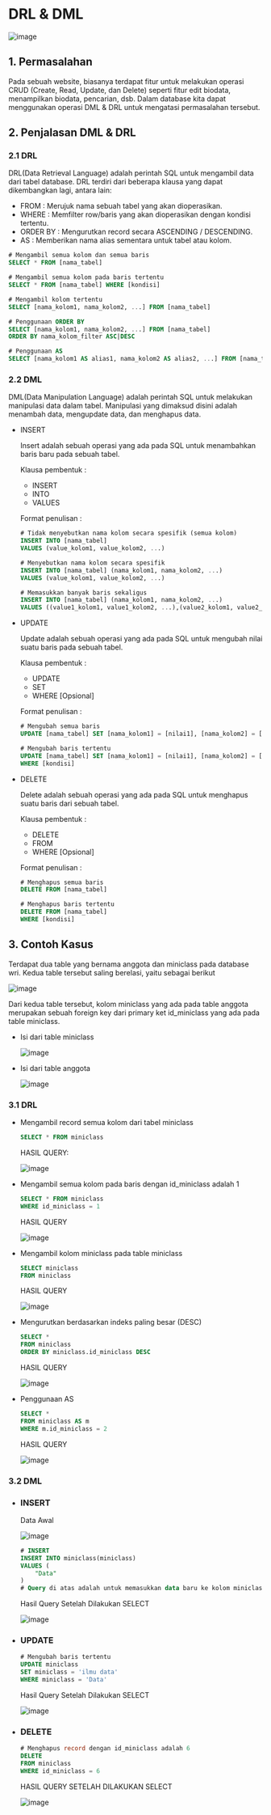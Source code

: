 # DRL & DML
![image](img/dmldrl.drawio.png)
## 1. Permasalahan

Pada sebuah website, biasanya terdapat fitur untuk melakukan operasi CRUD (Create, Read, Update, dan Delete) seperti fitur edit biodata, menampilkan biodata, pencarian, dsb. Dalam database kita dapat menggunakan operasi DML & DRL untuk mengatasi permasalahan tersebut.

## 2. Penjalasan DML & DRL

### 2.1 DRL

DRL(Data Retrieval Language) adalah perintah SQL untuk mengambil data dari tabel database. DRL terdiri dari beberapa klausa yang dapat dikembangkan lagi, antara lain:
- FROM : Merujuk nama sebuah tabel yang akan dioperasikan. 
- WHERE : Memfilter row/baris yang akan dioperasikan dengan kondisi tertentu.
- ORDER BY : Mengurutkan record secara ASCENDING / DESCENDING.
- AS : Memberikan nama alias sementara untuk tabel atau kolom.

```sql
# Mengambil semua kolom dan semua baris
SELECT * FROM [nama_tabel] 

# Mengambil semua kolom pada baris tertentu
SELECT * FROM [nama_tabel] WHERE [kondisi]

# Mengambil kolom tertentu
SELECT [nama_kolom1, nama_kolom2, ...] FROM [nama_tabel] 

# Penggunaan ORDER BY
SELECT [nama_kolom1, nama_kolom2, ...] FROM [nama_tabel]
ORDER BY nama_kolom_filter ASC|DESC

# Penggunaan AS
SELECT [nama_kolom1 AS alias1, nama_kolom2 AS alias2, ...] FROM [nama_tabel] AS alias_tabel
```

### 2.2 DML

DML(Data Manipulation Language) adalah perintah SQL untuk melakukan manipulasi data dalam tabel. Manipulasi yang dimaksud disini adalah menambah data, mengupdate data, dan menghapus data.

- INSERT 

    Insert adalah sebuah operasi yang ada pada SQL untuk menambahkan baris baru pada sebuah tabel. 

    Klausa pembentuk :
    - INSERT
    - INTO
    - VALUES

    Format penulisan :
    ```sql
    # Tidak menyebutkan nama kolom secara spesifik (semua kolom)
    INSERT INTO [nama_tabel] 
    VALUES (value_kolom1, value_kolom2, ...)

    # Menyebutkan nama kolom secara spesifik
    INSERT INTO [nama_tabel] (nama_kolom1, nama_kolom2, ...) 
    VALUES (value_kolom1, value_kolom2, ...) 

    # Memasukkan banyak baris sekaligus
    INSERT INTO [nama_tabel] (nama_kolom1, nama_kolom2, ...) 
    VALUES ((value1_kolom1, value1_kolom2, ...),(value2_kolom1, value2_kolom2, ...))
    ```

- UPDATE

    Update adalah sebuah operasi yang ada pada SQL untuk mengubah nilai suatu baris pada sebuah tabel.

    Klausa pembentuk :
    - UPDATE
    - SET
    - WHERE [Opsional]

    Format penulisan :
    ```sql
    # Mengubah semua baris
    UPDATE [nama_tabel] SET [nama_kolom1] = [nilai1], [nama_kolom2] = [nilai2], ...

    # Mengubah baris tertentu
    UPDATE [nama_tabel] SET [nama_kolom1] = [nilai1], [nama_kolom2] = [nilai2], ... 
    WHERE [kondisi] 
    ```


- DELETE

    Delete adalah sebuah operasi yang ada pada SQL untuk menghapus suatu baris dari sebuah tabel.

    Klausa pembentuk :
    - DELETE
    - FROM
    - WHERE [Opsional]

    Format penulisan :

    ```sql
    # Menghapus semua baris
    DELETE FROM [nama_tabel] 

    # Menghapus baris tertentu
    DELETE FROM [nama_tabel] 
    WHERE [kondisi]
    ```

## 3. Contoh Kasus
Terdapat dua table yang bernama anggota dan miniclass pada database wri. Kedua table tersebut saling berelasi, yaitu sebagai berikut

![image](img/designer.png)

Dari kedua table tersebut, kolom miniclass yang ada pada table anggota merupakan sebuah foreign key dari primary ket id_miniclass yang ada pada table miniclass. 

- Isi dari table miniclass

    ![image](img/miniclass.png)

- Isi dari table anggota

    ![image](img/anggota.png)

### 3.1 DRL
- Mengambil record semua kolom dari tabel miniclass
    ```sql
    SELECT * FROM miniclass 
    ```

    HASIL QUERY:

    ![image](img/miniclass.png)

- Mengambil semua kolom pada baris dengan id_miniclass adalah 1
    ```sql
    SELECT * FROM miniclass 
    WHERE id_miniclass = 1
    ```

    HASIL QUERY

    ![image](img/QUERY2.png)

- Mengambil kolom miniclass pada table miniclass
    ```sql
    SELECT miniclass 
    FROM miniclass
    ```

    HASIL QUERY

    ![image](img/QUERY3.png)

- Mengurutkan berdasarkan indeks paling besar (DESC)
    ```sql
    SELECT *
    FROM miniclass 
    ORDER BY miniclass.id_miniclass DESC
    ```

    HASIL QUERY

    ![image](img/QUERY4.png)

- Penggunaan AS
    ```sql
    SELECT *
    FROM miniclass AS m
    WHERE m.id_miniclass = 2
    ```

    HASIL QUERY

    ![image](img/QUERY5.png)

### 3.2 DML

- ### INSERT

    Data Awal

    ![image](img/miniclass.png)

    ```sql
    # INSERT
    INSERT INTO miniclass(miniclass)
    VALUES (
        "Data"
    )
    # Query di atas adalah untuk memasukkan data baru ke kolom miniclass pada table miniclass
    ```

    Hasil Query Setelah Dilakukan SELECT

    ![image](img/QUERY6.png)

- ### UPDATE

    ```sql
    # Mengubah baris tertentu
    UPDATE miniclass 
    SET miniclass = 'ilmu data'
    WHERE miniclass = 'Data'
    ```

    Hasil Query Setelah Dilakukan SELECT

    ![image](img/QUERY7.png)

- ### DELETE

    ```sql
    # Menghapus record dengan id_miniclass adalah 6
    DELETE 
    FROM miniclass
    WHERE id_miniclass = 6
    ```

    HASIL QUERY SETELAH DILAKUKAN SELECT

    ![image](img/miniclass.png)